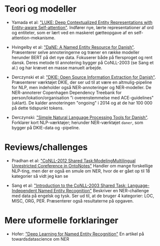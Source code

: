 # Teori og modeller
- Yamada et al: ["LUKE: Deep Contextualized Entity Representations with Entity-aware Self-attention"](https://www.aclweb.org/anthology/2020.emnlp-main.523/).
    Indfører nye, lærte representationer af ord og entiteter, som er lært ved en maskeret gætteopgave af en self-attention-mekanisme.

- Hvingelby et al: ["DaNE: A Named Entity Resource for Danish"](https://www.aclweb.org/anthology/2020.lrec-1.565/).
    Præsenterer selve annoteringerne og træner en række modeller herunder BERT på det nye data. Fokuserer både på flersproget og rent dansk.
    Deres metode til annotering bygger på CoNLL-2003 (se Sang et al.) og har krævet en masse manuelt arbejde.

- Derczynski et al: ["DKIE: Open Source Information Extraction for Danish"](https://www.aclweb.org/anthology/E14-2016/).
    Præsenterer værktøjet DKIE, der ser ud til at være en altmulig-pipeline for NLP, men indeholder også NER-annoteringer og NER-modeller.
    De NER-annoterer Copenhagen Dependency Treebank for person/lokation/organisation "i overenstemmelse med ACE-guidelines" (uklart).
    De kalder annoteringen "ongoing" i 2014 og at de har 100 000 på dette tidspunkt tokens.

- Derczynski: ["Simple Natural Language Processing Tools for Danish"](https://arxiv.org/abs/1906.11608).
    Forklarer kort NLP-værktøjer; herunder NER-værktøjet `daner`, som bygger på DKIE-data og -pipeline.

# Reviews/challenges
- Pradhan et al: ["CoNLL-2012 Shared Task:ModelingMultilingual Unrestricted Coreference in OntoNotes"](http://disi.unitn.eu/moschitti/articles/2012/CONLL2012.pdf)
    Handler om mange forskellige NLP-ting, men der er også en smule om NER, hvor de er gået op til 18 kategorier så vidt jeg kan se

- Sang et al: ["Introduction to the CoNLL-2003 Shared Task: Language-Independent Named Entity Recognition"](https://arxiv.org/abs/cs/0306050)
    Beskriver en NER-challenge med data på engelsk og tysk. Ser ud til, at de bruger 4 kategorier: LOC, MISC, ORG, PER.
    Præsenterer også resultaterne på opgaven.

# Mere uformelle forklaringer
- Hofer: ["Deep Learning for Named Entity Recognition"](https://towardsdatascience.com/deep-learning-for-ner-1-public-datasets-and-annotation-methods-8b1ad5e98caf)
    En artikel på towardsdatascience om NER
